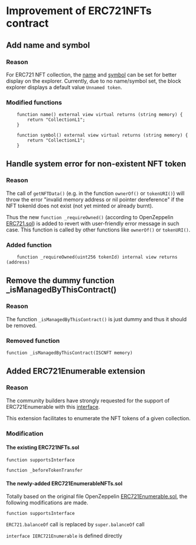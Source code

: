 # Improvement of ERC721NFTs contract

## Add name and symbol

### Reason

For ERC721 NFT collection, the [name](https://github.com/OpenZeppelin/openzeppelin-contracts/blob/master/contracts/token/ERC721/ERC721.sol#L74) and [symbol](https://github.com/OpenZeppelin/openzeppelin-contracts/blob/master/contracts/token/ERC721/ERC721.sol#L81) can be set for better display on the explorer.
Currently, due to no name/symbol set, the block explorer displays a default value `Unnamed token`.

### Modified functions

```
    function name() external view virtual returns (string memory) {
        return "CollectionL1";
    }

    function symbol() external view virtual returns (string memory) {
        return "CollectionL1";
    }
```

## Handle system error for non-existent NFT token

### Reason

The call of `getNFTData()` (e.g. in the function `ownerOf()` or `tokenURI()`) will throw the error "invalid memory address or nil pointer dereference" if the NFT tokenId does not exist (not yet minted or already burnt).

Thus the new `function _requireOwned()` (according to OpenZeppelin [ERC721.sol](https://github.com/OpenZeppelin/openzeppelin-contracts/blob/master/contracts/token/ERC721/ERC721.sol#L449)) is added to revert with user-friendly error message in such case. This function is called by other functions like `ownerOf()` or `tokenURI()`.

### Added function

```
    function _requireOwned(uint256 tokenId) internal view returns (address)
```

## Remove the dummy function \_isManagedByThisContract()

### Reason

The function `_isManagedByThisContract()` is just dummy and thus it should be removed.

### Removed function

```
function _isManagedByThisContract(ISCNFT memory)
```

## Added ERC721Enumerable extension

### Reason

The community builders have strongly requested for the support of ERC721Enumerable with this [interface](https://github.com/OpenZeppelin/openzeppelin-contracts/blob/master/contracts/token/ERC721/extensions/IERC721Enumerable.sol).

This extension facilitates to enumerate the NFT tokens of a given collection.

### Modification

#### The existing ERC721NFTs.sol

```
function supportsInterface
```

```
function _beforeTokenTransfer
```

#### The newly-added ERC721EnumerableNFTs.sol

Totally based on the original file OpenZeppelin [ERC721Enumerable.sol](https://github.com/OpenZeppelin/openzeppelin-contracts/blob/master/contracts/token/ERC721/extensions/ERC721Enumerable.sol), the following modifications are made.

```
function supportsInterface
```

`ERC721.balanceOf` call is replaced by `super.balanceOf` call

`interface IERC721Enumerable` is defined directly



